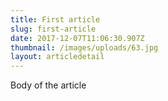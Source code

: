 ```yaml
---
title: First article
slug: first-article
date: 2017-12-07T11:06:30.907Z
thumbnail: /images/uploads/63.jpg
layout: articledetail
---
```

Body of the article
